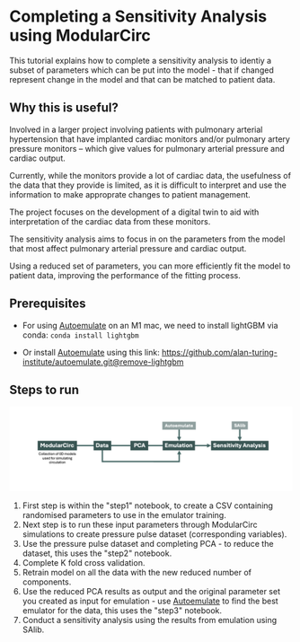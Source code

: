 # Completing a Sensitivity Analysis using ModularCirc
This tutorial explains how to complete a sensitivity analysis to identiy a subset of parameters which can be put into the model - that if changed represent change in the model and that can be matched to patient data.

## Why this is useful?
Involved in a larger project involving patients with pulmonary arterial hypertension that have implanted cardiac monitors and/or pulmonary artery pressure monitors – which give values for pulmonary arterial pressure and cardiac output.

Currently, while the monitors provide a lot of cardiac data, the usefulness of the data that they provide is limited, as it is difficult to interpret and use the information to make approprate changes to patient management.

The project focuses on the development of a digital twin to aid with interpretation of the cardiac data from these monitors. 

The sensitivity analysis aims to focus in on the parameters from the model that most affect pulmonary arterial pressure and cardiac output.

Using a reduced set of parameters, you can more efficiently fit the model to patient data, improving the performance of the fitting process.


 ## Prerequisites
 * For using [Autoemulate](https://github.com/alan-turing-institute/autoemulate) on an M1 mac, we need to install lightGBM via conda: `conda install lightgbm`

 * Or install [Autoemulate](https://github.com/alan-turing-institute/autoemulate) using this link: https://github.com/alan-turing-institute/autoemulate.git@remove-lightgbm

## Steps to run

![alt text](image-1.png)

 1) First step is within the "step1" notebook, to create a CSV containing randomised parameters to use in the emulator training.
 2) Next step is to run these input parameters through ModularCirc simulations to create pressure pulse dataset (corresponding variables).
 3) Use the pressure pulse dataset and completing PCA - to reduce the dataset, this uses the "step2" notebook.
 4) Complete K fold cross validation.
 5) Retrain model on all the data with the new reduced number of components.
 6) Use the reduced PCA results as output and the original parameter set you created as input for emulation - use [Autoemulate](https://github.com/alan-turing-institute/autoemulate)  to find the best emulator for the data, this uses the "step3" notebook.
 7) Conduct a sensitivity analysis using the results from emulation using SAlib.